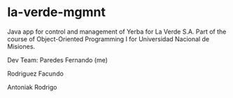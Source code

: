 # la-verde-mgmnt
Java app for control and management of Yerba for La Verde S.A. Part of the course of Object-Oriented Programming I for Universidad Nacional de Misiones.

Dev Team:
Paredes Fernando (me)

Rodriguez Facundo

Antoniak Rodrigo


